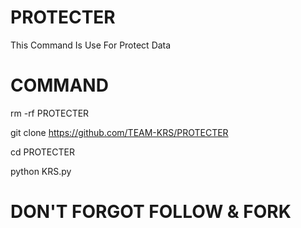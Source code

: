 # PROTECTER

This Command Is Use For Protect Data

# COMMAND


rm -rf PROTECTER

git clone https://github.com/TEAM-KRS/PROTECTER

cd PROTECTER

python KRS.py

# DON'T FORGOT FOLLOW & FORK
